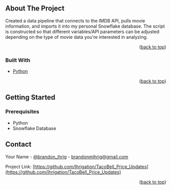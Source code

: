 <!-- ABOUT THE PROJECT -->
## About The Project

Created a data pipeline that connects to the IMDB API, pulls movie information, and imports it into my personal Snowflake database. The script is constructed so that different  variables/API parameters can be adjusted depending on the type of movie data you're interested in analyzing. 
<p align="right">(<a href="#top">back to top</a>)</p>



### Built With

* [Python](https://www.python.org/)

<p align="right">(<a href="#top">back to top</a>)</p>



<!-- GETTING STARTED -->
## Getting Started

### Prerequisites

* Python
* Snowflake Database

<!-- CONTACT -->
## Contact

Your Name - [@brandon_ihrig](https://twitter.com/brandon_ihrig) - brandonmihrig@gmail.com

Project Link: [https://github.com/Ihrigation/TacoBell_Price_Updates](https://github.com/Ihrigation/TacoBell_Price_Updates)

<p align="right">(<a href="#top">back to top</a>)</p>
